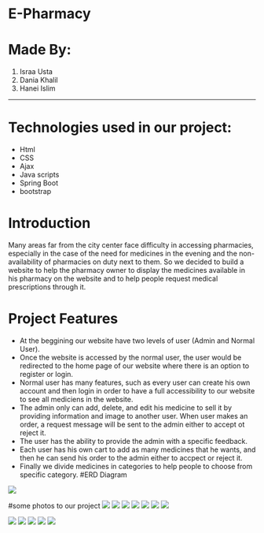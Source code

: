 # E-Pharmacy

# Made By:
  1. Israa Usta
  2. Dania Khalil
  3. Hanei Islim
---
#  Technologies used in our project:
  * Html
  * CSS
  * Ajax
  * Java scripts
  * Spring Boot
  * bootstrap
 

# Introduction
Many areas far from the city center face difficulty in accessing pharmacies, especially in the case of the need for medicines in the evening and the non-availability of pharmacies on duty next to them. 
So we decided to build a website to help the pharmacy owner to display the medicines available in his pharmacy on the website and to help people request medical prescriptions through it.


# Project Features
* At the beggining our website have two levels of user (Admin and Normal User).
* Once the website is accessed by the normal user, the user would be redirected to the home page of our website where there is an option to register or login.  
* Normal user has many features, such as every user can create his own account and then login in order to have a full accessibility to our website to see all mediciens in the website.
* The admin only can add, delete, and edit his medicine to sell it by providing information and image to another user. When user makes an order, a request message will be sent to the admin either to accept ot reject it.
* The user has the ability to provide the admin with a specific feedback.
* Each user has his own cart to add as many medicines that he wants, and then he can send his order to the admin either to accpect or reject it. 
* Finally we divide medicines in categories to help people to choose from specific category.
#ERD Diagram

<img src="https://github.com/IsraaOsta6899/image/blob/master/Capture.PNG">

#some photos to our project
<img src="https://github.com/IsraaOsta6899/image/blob/master/Capture.PNG">
<img src="https://github.com/IsraaOsta6899/image/blob/master/about.PNG">
<img src="https://github.com/IsraaOsta6899/image/blob/master/addme.PNG">
<img src="https://github.com/IsraaOsta6899/image/blob/master/addvalidation.PNG">
<img src="https://github.com/IsraaOsta6899/image/blob/master/afterfeed.PNG">
<img src="https://github.com/IsraaOsta6899/image/blob/master/allmedicines.PNG">
<img src="https://github.com/IsraaOsta6899/image/blob/master/allmedicines.PNG">

<img src="https://github.com/IsraaOsta6899/image/blob/master/cart.PNG">

<img src="https://github.com/IsraaOsta6899/image/blob/master/contact.PNG">
<img src="https://github.com/IsraaOsta6899/image/blob/master/edot.PNG">
<img src="https://github.com/IsraaOsta6899/image/blob/master/signup.PNG">
<img src="https://github.com/IsraaOsta6899/image/blob/master/someValidations.PNG">






